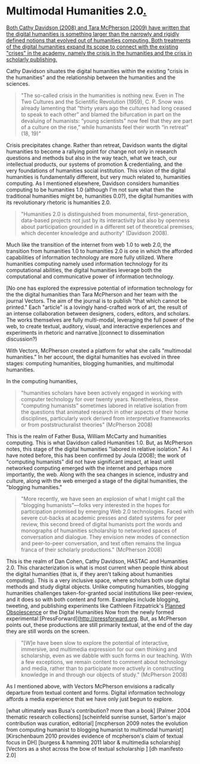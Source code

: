 # Multimodal Humanities 2.0<a href="/mcburton/writing/tree/master/chapter-one/#multimodal-intro" name="multimodal-intro" >.</a>

<a href="/mcburton/writing/tree/master/chapter-one/#multimodal-intro" name="multimodal-intro" >
Both Cathy Davidson (2008) and Tara McPherson (2009) have written that the digital humanities is something larger than the narrowly and rigidly defined notions that evolved out of humanities computing. Both treatments of the digital humanities expand its scope to connect with the existing "crises" in the academy, namely the crisis in the humanities and the criss in scholarly publishing. 
</a>

Cathy Davidson situates the digital humanities within the existing "crisis in the humanities" and the relationship between the humanities and the sciences. 
>"The so-called crisis in the humanities is nothing new. Even in The Two Cultures and the Scientific Revolution (1959), C. P. Snow was already lamenting that “thirty years ago the cultures had long ceased to speak to each other” and blamed the bifurcation in part on the devaluing of humanists: “young scientists" now feel that they are part of a culture on the rise,” while humanists feel their worth “in retreat” (18, 19)"

Crisis precipitates change. Rather than retreat, Davidson wants the digital humanities to become a rallying point for change not only in research questions and methods but also in the way teach, what we teach, our intellectual products, our systems of promotion & credentialing, and the very foundations of humanities social institution. This vision of the digital humanities is fundamentally different, but very much related to, humanities computing. As I mentioned elsewhere, Davidson considers humanities computing to be humanities 1.0 (although I'm not sure what then the traditional humanities might be, humanities 0.0?), the digital humanities with its revolutionary rhetoric is humanities 2.0.
>"Humanities 2.0 is distinguished from monumental, first-generation, data-based projects not just by its interactivity but also by openness about participation grounded in a different set of theoretical premises, which decenter knowledge and authority" (Davidson 2008).

Much like the transition of the internet from web 1.0 to web 2.0, the transition from humanities 1.0 to humanities 2.0 is one in which the afforded capabilities of information technology are more fully utilized. Where humanities computing namely used information technology for its computational abilities, the digital humanities leverage both the computational and communicative power of information  technology.

[No one has explored the expressive potential of information technology for the the digital humanities than Tara McPherson and her team with the journal Vectors. The aim of the journal is to publish "that which cannot be printed." Each "article" is a lovingly hand-crafted work of art, the result of an intense collaboration between designers, coders, editors, and scholars. The works themselves are fully multi-modal, leveraging the full power of the web, to create textual, auditory, visual, and interactive experiences and experiments in rhetoric and narrative.](connect to dissemination discussion?)

With Vectors, McPherson created a platform for what she calls "multimodal humanities." In her account, the digital humanities has evolved in three stages: computing humanities, blogging humanities, and multimodal humanities.

In the computing humanities,
> "humanities scholars have been actively engaged in working with computer technology for over twenty years. Nonetheless, these “computing humanists” sometimes labored in relative isolation from the questions that animated research in other aspects of their home disciplines, particularly work derived from interpretative frameworks or from poststructuralist theories" (McPherson 2008)

This is the realm of Father Busa, William McCarty and humanities computing. This is what Davidson called Humanities 1.0. But, as McPherson notes, this stage of the digital humanities "labored in relative isolation." As I have noted before, this has been confirmed by Joula (2008); the work of "computing humanists" did not have significant impact, at least until networked computing emerged with the internet and perhaps more importantly, the web. Along with the sea changes in science, industry and culture, along with the web emerged a stage of the digital humanities, the "blogging humanities." 

> "More recently, we have seen an explosion of what I might call the “blogging humanists”—folks very interested in the hopes for participation promised by emerging Web 2.0 technologies. Faced with severe cut-backs at academic presses and dated systems for peer review, this second breed of digital humanists port the words and monographs of humanities scholarship to networked spaces of conversation and dialogue. They envision new modes of connection and peer-to-peer conversation, and text often remains the lingua franca of their scholarly productions." (McPherson 2008)

This is the realm of Dan Cohen, Cathy Davidson, HASTAC and Humanities 2.0. This characterization is what is most current when people think about the digital humanities (that is, if they aren't talking about humanities computing). This is a very inclusive space, where scholars both use digital methods and study digital objects. Unlike computing humanities, blogging humanities challenges taken-for-granted social institutions like peer-review, and it does so with both content and form. Examples include blogging, tweeting, and publishing experiments like Cathleen Fitzpatrick's [Planned Obsolescence](http://mediacommons.futureofthebook.org/mcpress/plannedobsolescence/) or the Digital Humanities Now from the newly formed experimental [PressForward](http://pressforward.org. But, as McPherson points out, these productions are still primarily textual, at the end of the day they are still words on the screen. 
>"[W]e have been slow to explore the potential of interactive, immersive, and multimedia expression for our own thinking and scholarship, even as we dabble with such forms in our teaching. With a few exceptions, we remain content to comment about technology and media, rather than to participate more actively in constructing knowledge in and through our objects of study." (McPherson 2008)

As I mentioned above, with Vectors McPherson envisions a radically departure from textual content and forms. Digital information technology affords a media experience that we have only just begun to explore. 



[what ultimately was Busa's contribution? more than a book]
[Palmer 2004 thematic research collections]
[scheinfeld sunrise sunset, Sarton's major contribution was curation, editorial]
[mcpherson 2009 notes the evolution from computing humanist to blogging humanist to multimodal humanist]
[Kirschenbaum 2010 provides evidence of mcpherson's claim of  textual focus in DH]
[burgess & hamming 2011 labor & multimedia scholarship]
[Vectors as a shot across the bow of textual scholarship ]
[dh manifesto 2.0]
